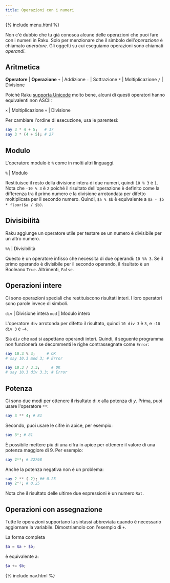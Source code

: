 ```yaml
---
title: Operazioni con i numeri
---
```


{% include menu.html %}

Non c'è dubbio che tu già conosca alcune delle operazioni che puoi fare con i numeri in Raku. Solo per menzionare che il simbolo dell'_operazione_ è chiamato _operatore_. Gli oggetti su cui eseguiamo operazioni sono chiamati _operandi_.

## Aritmetica

**Operatore** | **Operazione**
`+` | Addizione
`-` | Sottrazione
`*` | Moltiplicazione
`/` | Divisione

Poiché Raku [supporta Unicode](/it/essentials/on-unicode) molto bene, alcuni di questi operatori hanno equivalenti non ASCII:

`×` | Moltiplicazione
`÷` | Divisione

Per cambiare l'ordine di esecuzione, usa le parentesi:

```raku
say 3 * 4 + 5;   # 17
say 3 * (4 + 5); # 27
```

## Modulo

L'operatore modulo è `%` come in molti altri linguaggi.

`%` | Modulo

Restituisce il resto della divisione intera di due numeri, quindi `10 % 3` è `1`. Nota che `-10 % 3` è `2` poiché il risultato dell'operazione è definito come la differenza tra il primo numero e la divisione arrotondata per difetto moltiplicata per il secondo numero. Quindi, `$a % $b` è equivalente a `$a - $b * floor($a / $b)`.

## Divisibilità

Raku aggiunge un operatore utile per testare se un numero è divisibile per un altro numero.

`%%` | Divisibilità

Questo è un operatore infisso che necessita di due operandi: `10 %% 3`. Se il primo operando è divisibile per il secondo operando, il risultato è un Booleano `True`. Altrimenti, `False`.

## Operazioni intere

Ci sono operazioni speciali che restituiscono risultati interi. I loro operatori sono parole invece di simboli.

`div` | Divisione intera
`mod` | Modulo intero

L'operatore `div` arrotonda per difetto il risultato, quindi `10 div 3` è `3`, e `-10 div 3` è `-4`.

Sia `div` che `mod` si aspettano operandi interi. Quindi, il seguente programma non funzionerà se decommenti le righe contrassegnate come `Error`:

```raku
say 10.3 % 3;     # OK
# say 10.3 mod 3; # Error

say 10.3 / 3.3;     # OK
# say 10.3 div 3.3; # Error
```

## Potenza

Ci sono due modi per ottenere il risultato di _x_ alla potenza di _y_. Prima, puoi usare l'operatore `**`:

```raku
say 3 ** 4; # 81
```

Secondo, puoi usare le cifre in apice, per esempio:

```raku
say 3⁴; # 81
```

È possibile mettere più di una cifra in apice per ottenere il valore di una potenza maggiore di 9. Per esempio:

```raku
say 2¹⁵; # 32768
```

Anche la potenza negativa non è un problema:

```raku
say 2 ** (-2); ## 0.25
say 2⁻²; # 0.25
```

Nota che il risultato delle ultime due espressioni è un numero `Rat`.

## Operazioni con assegnazione

Tutte le operazioni supportano la sintassi abbreviata quando è necessario aggiornare la variabile. Dimostriamolo con l'esempio di `+`.

La forma completa

```raku
$a = $a + $b;
```

è equivalente a:

```raku
$a += $b;
```

{% include nav.html %}